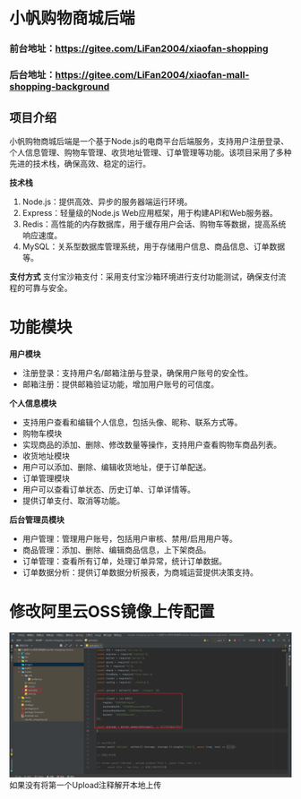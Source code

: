 # 小帆购物商城后端

### 前台地址：https://gitee.com/LiFan2004/xiaofan-shopping
### 后台地址：https://gitee.com/LiFan2004/xiaofan-mall-shopping-background

## 项目介绍

小帆购物商城后端是一个基于Node.js的电商平台后端服务，支持用户注册登录、个人信息管理、购物车管理、收货地址管理、订单管理等功能。该项目采用了多种先进的技术栈，确保高效、稳定的运行。

**技术栈**
1. Node.js：提供高效、异步的服务器端运行环境。
2. Express：轻量级的Node.js Web应用框架，用于构建API和Web服务器。
3. Redis：高性能的内存数据库，用于缓存用户会话、购物车等数据，提高系统响应速度。
4. MySQL：关系型数据库管理系统，用于存储用户信息、商品信息、订单数据等。


**支付方式**
支付宝沙箱支付：采用支付宝沙箱环境进行支付功能测试，确保支付流程的可靠与安全。

# 功能模块

**用户模块**
* 注册登录：支持用户名/邮箱注册与登录，确保用户账号的安全性。
* 邮箱注册：提供邮箱验证功能，增加用户账号的可信度。

**个人信息模块**
* 支持用户查看和编辑个人信息，包括头像、昵称、联系方式等。
* 购物车模块
* 实现商品的添加、删除、修改数量等操作，支持用户查看购物车商品列表。
* 收货地址模块
* 用户可以添加、删除、编辑收货地址，便于订单配送。
* 订单管理模块
* 用户可以查看订单状态、历史订单、订单详情等。
* 提供订单支付、取消等功能。

**后台管理员模块**

* 用户管理：管理用户账号，包括用户审核、禁用/启用用户等。
* 商品管理：添加、删除、编辑商品信息，上下架商品。
* 订单管理：查看所有订单，处理订单异常，统计订单数据。
* 订单数据分析：提供订单数据分析报表，为商城运营提供决策支持。

# 修改阿里云OSS镜像上传配置
![输入图片说明](images/image.png)
如果没有将第一个Upload注释解开本地上传